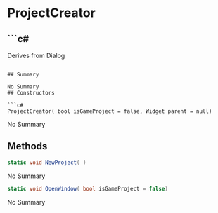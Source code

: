 # ProjectCreator

## ```c#
Derives from Dialog
```

## Summary

No Summary
## Constructors

```c#
ProjectCreator( bool isGameProject = false, Widget parent = null) 
```
No Summary
## Methods

```c#
static void NewProject( ) 
```
No Summary
```c#
static void OpenWindow( bool isGameProject = false) 
```
No Summary
